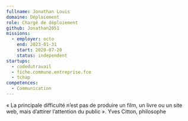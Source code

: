 ```yaml
---
fullname: Jonathan Louis
domaine: Déploiement
role: Chargé de déploiement
github: Jonathan2051
missions:
  - employer: octo
    end: 2023-01-31
    start: 2020-07-20
    status: independent
startups:
  - codedutravail
  - fiche.commune.entreprise.fce
  - tchap
competences:
  - Communication
---
```

« La principale difficulté n’est pas de produire un film, un livre ou un site web, mais d’attirer l’attention du public ». Yves Citton, philosophe
